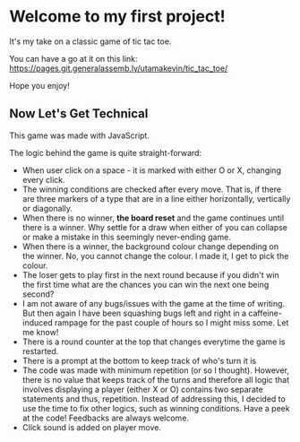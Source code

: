 # Welcome to my first project!

It's my take on a classic game of tic tac toe.

You can have a go at it on this link:
https://pages.git.generalassemb.ly/utamakevin/tic_tac_toe/

Hope you enjoy!

## Now Let's Get Technical

This game was made with JavaScript.

The logic behind the game is quite straight-forward:
- When user click on a space - it is marked with either O or X, changing every click.
- The winning conditions are checked after every move. That is, if there are three markers of a type that are in a line either horizontally, vertically or diagonally.
- When there is no winner, **the board reset** and the game continues until there is a winner. Why settle for a draw when either of you can collapse or make a mistake in this seemingly never-ending game.
- When there is a winner, the background colour change depending on the winner. No, you cannot change the colour. I made it, I get to pick the colour.
- The loser gets to play first in the next round because if you didn't win the first time what are the chances you can win the next one being second?
- I am not aware of any bugs/issues with the game at the time of writing. But then again I have been squashing bugs left and right in a caffeine-induced rampage for the past couple of hours so I might miss some. Let me know!
- There is a round counter at the top that changes everytime the game is restarted.
- There is a prompt at the bottom to keep track of who's turn it is
- The code was made with minimum repetition (or so I thought). However, there is no value that keeps track of the turns and therefore all logic that involves displaying a player (either X or O) contains two separate statements and thus, repetition. Instead of addressing this, I decided to use the time to fix other logics, such as winning conditions. Have a peek at the code! Feedbacks are always welcome.
- Click sound is added on player move.
